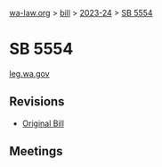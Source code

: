 [wa-law.org](/) > [bill](/bill/) > [2023-24](/bill/2023-24/) > [SB 5554](/bill/2023-24/sb/5554/)

# SB 5554
[leg.wa.gov](https://app.leg.wa.gov/billsummary?BillNumber=5554&Year=2023&Initiative=false)

## Revisions
* [Original Bill](1/)

## Meetings